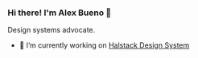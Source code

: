 ### Hi there! I'm Alex Bueno 👋

Design systems advocate. 

- 🔭 I’m currently working on [Halstack Design System](https://github.com/dxc-technology/halstack-style-guide)

